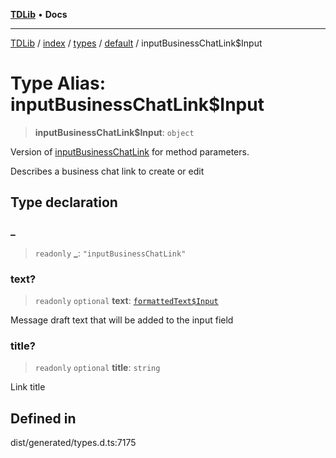 [**TDLib**](../../../../../../README.md) • **Docs**

***

[TDLib](../../../../../../modules.md) / [index](../../../../../README.md) / [types](../../../README.md) / [default](../README.md) / inputBusinessChatLink$Input

# Type Alias: inputBusinessChatLink$Input

> **inputBusinessChatLink$Input**: `object`

Version of [inputBusinessChatLink](inputBusinessChatLink-1.md) for method parameters.

Describes a business chat link to create or edit

## Type declaration

### \_

> `readonly` **\_**: `"inputBusinessChatLink"`

### text?

> `readonly` `optional` **text**: [`formattedText$Input`](formattedText$Input-1.md)

Message draft text that will be added to the input field

### title?

> `readonly` `optional` **title**: `string`

Link title

## Defined in

dist/generated/types.d.ts:7175
